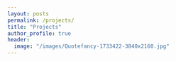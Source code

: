 ```yaml
---
layout: posts
permalink: /projects/
title: "Projects"
author_profile: true
header:
  image: "/images/Quotefancy-1733422-3840x2160.jpg"
---
```



